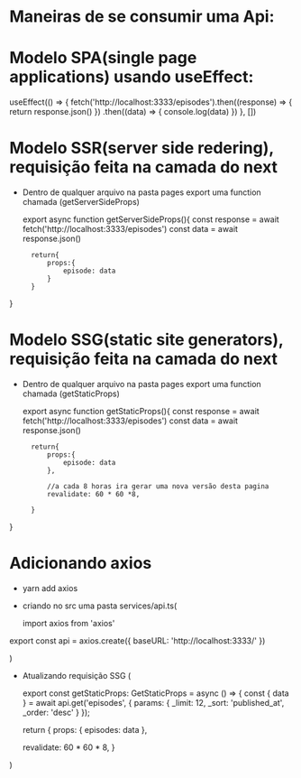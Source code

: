 # Maneiras de se consumir uma Api:

# Modelo SPA(single page applications) usando useEffect:

 useEffect(() => {
    fetch('http://localhost:3333/episodes').then((response) => {
      return response.json()
    })
      .then((data) => {
        console.log(data)
      })
  }, [])


# Modelo SSR(server side redering), requisição feita na camada do next

- Dentro de qualquer arquivo na pasta pages export uma function chamada (getServerSideProps)
     
    export async function getServerSideProps(){
        const response = await fetch('http://localhost:3333/episodes')
        const data = await response.json()

        return{
            props:{
                episode: data
            }
        }
}


# Modelo SSG(static site generators), requisição feita na camada do next

- Dentro de qualquer arquivo na pasta pages export uma function chamada (getStaticProps)
     
    export async function getStaticProps(){
        const response = await fetch('http://localhost:3333/episodes')
        const data = await response.json()

        return{
            props:{
                episode: data
            },

            //a cada 8 horas ira gerar uma nova versão desta pagina
            revalidate: 60 * 60 *8,

        }
}

# Adicionando axios
- yarn add axios
- criando no src uma pasta services/api.ts(

  import axios from 'axios'

export const api = axios.create({
    baseURL: 'http://localhost:3333/'
})

)
- Atualizando requisição SSG (

  export const getStaticProps: GetStaticProps = async () => {
  const { data } = await api.get('episodes', {
    params: {
      _limit: 12,
      _sort: 'published_at',
      _order: 'desc'
    }
  });

  return {
    props: {
      episodes: data
    },

    revalidate: 60 * 60 * 8,
  }
  
)